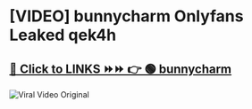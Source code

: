 
 # [VIDEO] bunnycharm Onlyfans Leaked qek4h

## <h2><a href="https://clipsfans.com/bunnycharm&ref=git">🔗 Click to LINKS ⏩⏩ 👉 🟢 bunnycharm </a></h2>

<a href="https://clipsfans.com/bunnycharm&ref=git" rel="nofollow" data-target="animated-image.originalLink"><img src="https://i.ibb.co.com/xMMVF88/686577567.gif" alt="Viral Video Original" style="max-width: 100%; display: inline-block;" data-target="animated-image.originalImage"></a>

